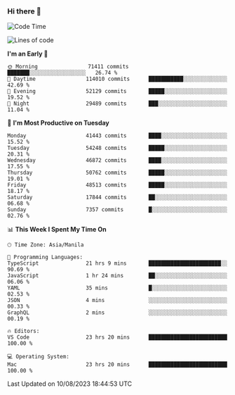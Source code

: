 ### Hi there 👋

<!--START_SECTION:waka-->
![Code Time](http://img.shields.io/badge/Code%20Time-4%2C226%20hrs%2019%20mins-blue)

![Lines of code](https://img.shields.io/badge/From%20Hello%20World%20I%27ve%20Written-104.1%20million%20lines%20of%20code-blue)

**I'm an Early 🐤** 

```text
🌞 Morning                71411 commits       ███████░░░░░░░░░░░░░░░░░░   26.74 % 
🌆 Daytime                114010 commits      ███████████░░░░░░░░░░░░░░   42.69 % 
🌃 Evening                52129 commits       █████░░░░░░░░░░░░░░░░░░░░   19.52 % 
🌙 Night                  29489 commits       ███░░░░░░░░░░░░░░░░░░░░░░   11.04 % 
```
📅 **I'm Most Productive on Tuesday** 

```text
Monday                   41443 commits       ████░░░░░░░░░░░░░░░░░░░░░   15.52 % 
Tuesday                  54248 commits       █████░░░░░░░░░░░░░░░░░░░░   20.31 % 
Wednesday                46872 commits       ████░░░░░░░░░░░░░░░░░░░░░   17.55 % 
Thursday                 50762 commits       █████░░░░░░░░░░░░░░░░░░░░   19.01 % 
Friday                   48513 commits       █████░░░░░░░░░░░░░░░░░░░░   18.17 % 
Saturday                 17844 commits       ██░░░░░░░░░░░░░░░░░░░░░░░   06.68 % 
Sunday                   7357 commits        █░░░░░░░░░░░░░░░░░░░░░░░░   02.76 % 
```


📊 **This Week I Spent My Time On** 

```text
🕑︎ Time Zone: Asia/Manila

💬 Programming Languages: 
TypeScript               21 hrs 9 mins       ███████████████████████░░   90.69 % 
JavaScript               1 hr 24 mins        ██░░░░░░░░░░░░░░░░░░░░░░░   06.06 % 
YAML                     35 mins             █░░░░░░░░░░░░░░░░░░░░░░░░   02.53 % 
JSON                     4 mins              ░░░░░░░░░░░░░░░░░░░░░░░░░   00.33 % 
GraphQL                  2 mins              ░░░░░░░░░░░░░░░░░░░░░░░░░   00.19 % 

🔥 Editors: 
VS Code                  23 hrs 20 mins      █████████████████████████   100.00 % 

💻 Operating System: 
Mac                      23 hrs 20 mins      █████████████████████████   100.00 % 
```


 Last Updated on 10/08/2023 18:44:53 UTC
<!--END_SECTION:waka-->


<!--
**rad182/rad182** is a ✨ _special_ ✨ repository because its `README.md` (this file) appears on your GitHub profile.

Here are some ideas to get you started:

- 🔭 I’m currently working on ...
- 🌱 I’m currently learning ...
- 👯 I’m looking to collaborate on ...
- 🤔 I’m looking for help with ...
- 💬 Ask me about ...
- 📫 How to reach me: ...
- 😄 Pronouns: ...
- ⚡ Fun fact: ...
-->
